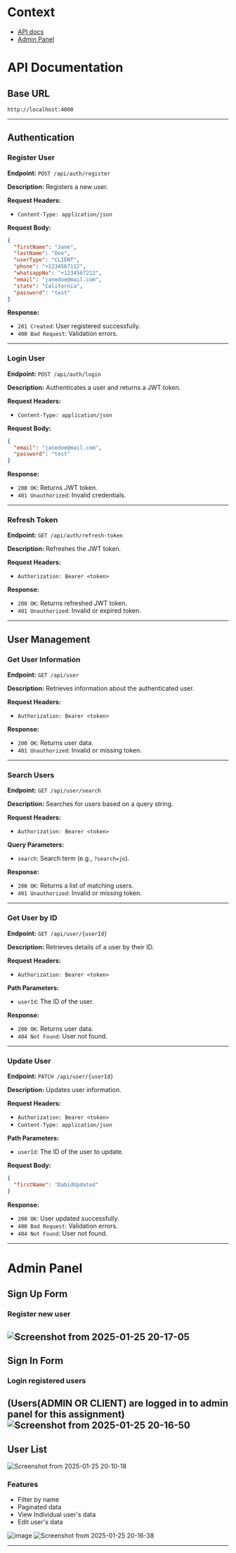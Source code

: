 # Context
- [API docs](#api-documentation)
- [Admin Panel](#admin-panel)



# API Documentation

## Base URL

`http://localhost:4000`

---

## Authentication

### Register User

**Endpoint:** `POST /api/auth/register`

**Description:** Registers a new user.

**Request Headers:**

- `Content-Type: application/json`

**Request Body:**

```json
{
  "firstName": "Jane",
  "lastName": "Doe",
  "userType": "CLIENT",
  "phone": "+1234567112",
  "whatsappNo": "+1234567212",
  "email": "janedoe@mail.com",
  "state": "California",
  "password": "test"
}
```

**Response:**

- `201 Created`: User registered successfully.
- `400 Bad Request`: Validation errors.

---

### Login User

**Endpoint:** `POST /api/auth/login`

**Description:** Authenticates a user and returns a JWT token.

**Request Headers:**

- `Content-Type: application/json`

**Request Body:**

```json
{
  "email": "janedoe@mail.com",
  "password": "test"
}
```

**Response:**

- `200 OK`: Returns JWT token.
- `401 Unauthorized`: Invalid credentials.

---

### Refresh Token

**Endpoint:** `GET /api/auth/refresh-token`

**Description:** Refreshes the JWT token.

**Request Headers:**

- `Authorization: Bearer <token>`

**Response:**

- `200 OK`: Returns refreshed JWT token.
- `401 Unauthorized`: Invalid or expired token.

---

## User Management

### Get User Information

**Endpoint:** `GET /api/user`

**Description:** Retrieves information about the authenticated user.

**Request Headers:**

- `Authorization: Bearer <token>`

**Response:**

- `200 OK`: Returns user data.
- `401 Unauthorized`: Invalid or missing token.

---

### Search Users

**Endpoint:** `GET /api/user/search`

**Description:** Searches for users based on a query string.

**Request Headers:**

- `Authorization: Bearer <token>`

**Query Parameters:**

- `search`: Search term (e.g., `?search=jo`).

**Response:**

- `200 OK`: Returns a list of matching users.
- `401 Unauthorized`: Invalid or missing token.

---

### Get User by ID

**Endpoint:** `GET /api/user/{userId}`

**Description:** Retrieves details of a user by their ID.

**Request Headers:**

- `Authorization: Bearer <token>`

**Path Parameters:**

- `userId`: The ID of the user.

**Response:**

- `200 OK`: Returns user data.
- `404 Not Found`: User not found.

---

### Update User

**Endpoint:** `PATCH /api/user/{userId}`

**Description:** Updates user information.

**Request Headers:**

- `Authorization: Bearer <token>`
- `Content-Type: application/json`

**Path Parameters:**

- `userId`: The ID of the user to update.

**Request Body:**

```json
{
  "firstName": "DabidUpdated"
}
```

**Response:**

- `200 OK`: User updated successfully.
- `400 Bad Request`: Validation errors.
- `404 Not Found`: User not found.

---

# Admin Panel

## Sign Up Form
### Register new user
![Screenshot from 2025-01-25 20-17-05](https://github.com/user-attachments/assets/4b790b87-3a4a-4b38-b2cc-3359611dd69d)
---
## Sign In Form
### Login registered users
(Users(ADMIN OR CLIENT) are logged in to admin panel for this assignment)
![Screenshot from 2025-01-25 20-16-50](https://github.com/user-attachments/assets/ef42efe6-d9c2-44e6-8585-d5250d01af62)
---
## User List
![Screenshot from 2025-01-25 20-10-18](https://github.com/user-attachments/assets/2999e822-d12d-48c8-a6b1-06a0a56d8390)
### Features
- Filter by name
- Paginated data
- View Individual user's data
- Edit user's data
  
![image](https://github.com/user-attachments/assets/d2938255-17a3-49aa-a2e2-e1828bbbe62e)
![Screenshot from 2025-01-25 20-16-38](https://github.com/user-attachments/assets/c517c9b8-8f04-4487-b04a-521e4e7d9ba1)

---
